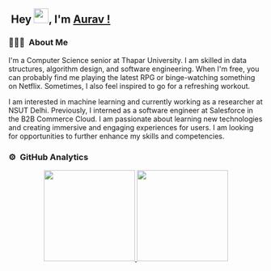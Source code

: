 <!--
Hey <img src="https://github.com/TheDudeThatCode/TheDudeThatCode/blob/master/Assets/Hi.gif" width="29">, I'm [Aurav !](https://linktr.ee/auravaces)

I'm a senior pursuing a Bachelor of Engineering in Computer Science and Engineering from Thapar University. I am skilled in data structures, algorithm design, and software engineering. If not learning something new, you can probably find me playing the latest RPG or binge-watching something on Netflix. Sometimes, I also feel inspired to go for a refreshing workout.

I am interested in machine learning and currently working as a researcher at NSUT Delhi. I previously interned as a software engineer at Salesforce, where I designed and developed innovative solutions for A/B Testing in the B2B Commerce Cloud. I am passionate about learning new technologies and creating immersive and engaging experiences for users. I am looking for opportunities to further enhance my skills and competencies.
-->

## &nbsp;Hey <img src="https://github.com/TheDudeThatCode/TheDudeThatCode/blob/master/Assets/Hi.gif" width="29">, I'm [Aurav !](https://linktr.ee/auravaces)

### 👨🏻‍💻 &nbsp;About Me

I'm a Computer Science senior at Thapar University. I am skilled in data structures, algorithm design, and software engineering. When I'm free, you can probably find me playing the latest RPG or binge-watching something on Netflix. Sometimes, I also feel inspired to go for a refreshing workout.

I am interested in machine learning and currently working as a researcher at NSUT Delhi. Previously, I interned as a software engineer at Salesforce in the B2B Commerce Cloud. I am passionate about learning new technologies and creating immersive and engaging experiences for users. I am looking for opportunities to further enhance my skills and competencies.

### ⚙️ &nbsp;GitHub Analytics

<p align="center">
<a href="https://github.com/AVS1508">
  <img height="180em" src="https://github-readme-stats-eight-theta.vercel.app/api?username=le-incroyable1-dev&show_icons=true&theme=vue-dark&include_all_commits=true&count_private=true" />
 
  <img height="180em" src="https://github-readme-stats-eight-theta.vercel.app/api/top-langs/?username=le-incroyable1-dev&layout=compact&exclude_lang=java+r&theme=vue-dark" />
</a>
</p>

<!--
<img src="https://github-readme-stats.vercel.app/api?username=le-incroyable1-dev&show_icons=true&locale=en&theme=slateorange" alt="le-incroyable1-dev" />

<br>

![GitHub Streak](https://github-readme-streak-stats.herokuapp.com?user=le-incroyable1-dev&theme=slateorange)

<br>

<img src="https://github-readme-stats.vercel.app/api/top-langs?username=le-incroyable1-dev&show_icons=true&locale=en&layout=compact&theme=slateorange" alt="le-incroyable1-dev" />
-->


<!-- [![Most Used Languages](https://github-readme-stats.vercel.app/api/top-langs/?username=le-incroyable1-dev&layout=compact&theme=midnight-purple)](https://github.com/le-incroyable1-dev/github-readme-stats)
 -->

<!---
le-incroyable1-dev/le-incroyable1-dev is a ✨ special ✨ repository because its `README.md` (this file) appears on your GitHub profile.
You can click the Preview link to take a look at your changes.
--->
